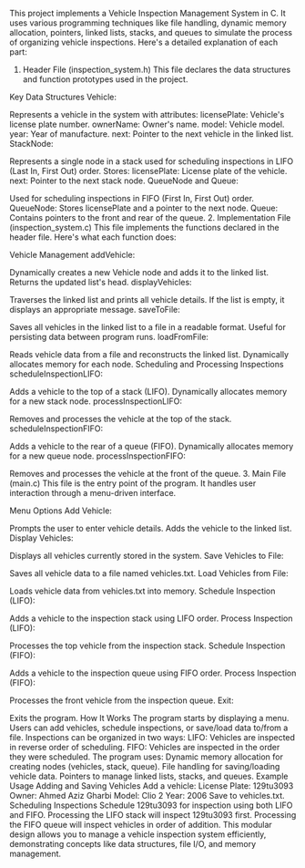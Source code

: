This project implements a Vehicle Inspection Management System in C. It uses various programming techniques like file handling, dynamic memory allocation, pointers, linked lists, stacks, and queues to simulate the process of organizing vehicle inspections.
 Here's a detailed explanation of each part:

1. Header File (inspection_system.h)
This file declares the data structures and function prototypes used in the project.

Key Data Structures
Vehicle:

Represents a vehicle in the system with attributes:
licensePlate: Vehicle's license plate number.
ownerName: Owner's name.
model: Vehicle model.
year: Year of manufacture.
next: Pointer to the next vehicle in the linked list.
StackNode:

Represents a single node in a stack used for scheduling inspections in LIFO (Last In, First Out) order.
Stores:
licensePlate: License plate of the vehicle.
next: Pointer to the next stack node.
QueueNode and Queue:

Used for scheduling inspections in FIFO (First In, First Out) order.
QueueNode:
Stores licensePlate and a pointer to the next node.
Queue:
Contains pointers to the front and rear of the queue.
2. Implementation File (inspection_system.c)
This file implements the functions declared in the header file. Here's what each function does:

Vehicle Management
addVehicle:

Dynamically creates a new Vehicle node and adds it to the linked list.
Returns the updated list's head.
displayVehicles:

Traverses the linked list and prints all vehicle details.
If the list is empty, it displays an appropriate message.
saveToFile:

Saves all vehicles in the linked list to a file in a readable format.
Useful for persisting data between program runs.
loadFromFile:

Reads vehicle data from a file and reconstructs the linked list.
Dynamically allocates memory for each node.
Scheduling and Processing Inspections
scheduleInspectionLIFO:

Adds a vehicle to the top of a stack (LIFO).
Dynamically allocates memory for a new stack node.
processInspectionLIFO:

Removes and processes the vehicle at the top of the stack.
scheduleInspectionFIFO:

Adds a vehicle to the rear of a queue (FIFO).
Dynamically allocates memory for a new queue node.
processInspectionFIFO:

Removes and processes the vehicle at the front of the queue.
3. Main File (main.c)
This file is the entry point of the program. It handles user interaction through a menu-driven interface.

Menu Options
Add Vehicle:

Prompts the user to enter vehicle details.
Adds the vehicle to the linked list.
Display Vehicles:

Displays all vehicles currently stored in the system.
Save Vehicles to File:

Saves all vehicle data to a file named vehicles.txt.
Load Vehicles from File:

Loads vehicle data from vehicles.txt into memory.
Schedule Inspection (LIFO):

Adds a vehicle to the inspection stack using LIFO order.
Process Inspection (LIFO):

Processes the top vehicle from the inspection stack.
Schedule Inspection (FIFO):

Adds a vehicle to the inspection queue using FIFO order.
Process Inspection (FIFO):

Processes the front vehicle from the inspection queue.
Exit:

Exits the program.
How It Works
The program starts by displaying a menu.
Users can add vehicles, schedule inspections, or save/load data to/from a file.
Inspections can be organized in two ways:
LIFO: Vehicles are inspected in reverse order of scheduling.
FIFO: Vehicles are inspected in the order they were scheduled.
The program uses:
Dynamic memory allocation for creating nodes (vehicles, stack, queue).
File handling for saving/loading vehicle data.
Pointers to manage linked lists, stacks, and queues.
Example Usage
Adding and Saving Vehicles
Add a vehicle:
License Plate: 129tu3093
Owner: Ahmed Aziz Gharbi
Model: Clio 2
Year: 2006
Save to vehicles.txt.
Scheduling Inspections
Schedule 129tu3093 for inspection using both LIFO and FIFO.
Processing the LIFO stack will inspect 129tu3093 first.
Processing the FIFO queue will inspect vehicles in order of addition.
This modular design allows you to manage a vehicle inspection system efficiently, demonstrating concepts like data structures, file I/O, and memory management.
